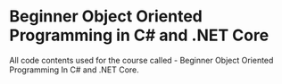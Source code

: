# Beginner Object Oriented Programming in C# and .NET Core

All code contents used for the course called - Beginner Object Oriented Programming In C# and .NET Core.
